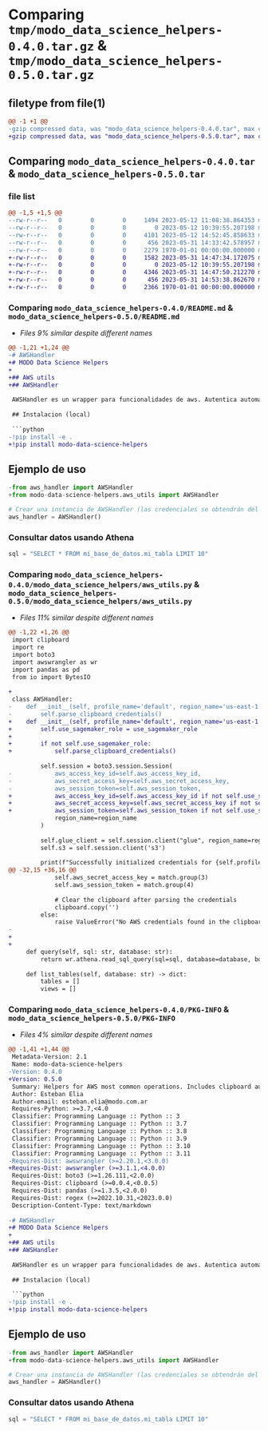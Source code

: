 # Comparing `tmp/modo_data_science_helpers-0.4.0.tar.gz` & `tmp/modo_data_science_helpers-0.5.0.tar.gz`

## filetype from file(1)

```diff
@@ -1 +1 @@
-gzip compressed data, was "modo_data_science_helpers-0.4.0.tar", max compression
+gzip compressed data, was "modo_data_science_helpers-0.5.0.tar", max compression
```

## Comparing `modo_data_science_helpers-0.4.0.tar` & `modo_data_science_helpers-0.5.0.tar`

### file list

```diff
@@ -1,5 +1,5 @@
--rw-r--r--   0        0        0     1494 2023-05-12 11:08:38.864353 modo_data_science_helpers-0.4.0/README.md
--rw-r--r--   0        0        0        0 2023-05-12 10:39:55.207198 modo_data_science_helpers-0.4.0/modo_data_science_helpers/__init__.py
--rw-r--r--   0        0        0     4101 2023-05-12 14:52:45.858633 modo_data_science_helpers-0.4.0/modo_data_science_helpers/aws_utils.py
--rw-r--r--   0        0        0      456 2023-05-31 14:33:42.578957 modo_data_science_helpers-0.4.0/pyproject.toml
--rw-r--r--   0        0        0     2279 1970-01-01 00:00:00.000000 modo_data_science_helpers-0.4.0/PKG-INFO
+-rw-r--r--   0        0        0     1582 2023-05-31 14:47:34.172075 modo_data_science_helpers-0.5.0/README.md
+-rw-r--r--   0        0        0        0 2023-05-12 10:39:55.207198 modo_data_science_helpers-0.5.0/modo_data_science_helpers/__init__.py
+-rw-r--r--   0        0        0     4346 2023-05-31 14:47:50.212270 modo_data_science_helpers-0.5.0/modo_data_science_helpers/aws_utils.py
+-rw-r--r--   0        0        0      456 2023-05-31 14:53:38.862670 modo_data_science_helpers-0.5.0/pyproject.toml
+-rw-r--r--   0        0        0     2366 1970-01-01 00:00:00.000000 modo_data_science_helpers-0.5.0/PKG-INFO
```

### Comparing `modo_data_science_helpers-0.4.0/README.md` & `modo_data_science_helpers-0.5.0/README.md`

 * *Files 9% similar despite different names*

```diff
@@ -1,21 +1,24 @@
-# AWSHandler
+# MODO Data Science Helpers
+
+## AWS utils
+## AWSHandler
 
 AWSHandler es un wrapper para funcionalidades de aws. Autentica automaticamente tomando las credenciales desde el clipboard (solo tienen que copiarlas desde Get credentials --> Command Line or Programatic Access --> Copy Credentials) y luego borra el clipboard
 
 ## Instalacion (local)
 
 ```python
-!pip install -e .
+!pip install modo-data-science-helpers
 ```
 
 ## Ejemplo de uso
 
 ```python
-from aws_handler import AWSHandler
+from modo-data-science-helpers.aws_utils import AWSHandler
 
 # Crear una instancia de AWSHandler (las credenciales se obtendrán del portapapeles, copiarlas desde Command Line or Programatic Access)
 aws_handler = AWSHandler()
 ```
 ### Consultar datos usando Athena
 ```python
 sql = "SELECT * FROM mi_base_de_datos.mi_tabla LIMIT 10"
```

### Comparing `modo_data_science_helpers-0.4.0/modo_data_science_helpers/aws_utils.py` & `modo_data_science_helpers-0.5.0/modo_data_science_helpers/aws_utils.py`

 * *Files 11% similar despite different names*

```diff
@@ -1,22 +1,26 @@
 import clipboard
 import re
 import boto3
 import awswrangler as wr
 import pandas as pd
 from io import BytesIO
 
+
 class AWSHandler:
-    def __init__(self, profile_name='default', region_name='us-east-1'):
-        self.parse_clipboard_credentials()
+    def __init__(self, profile_name='default', region_name='us-east-1', use_sagemaker_role=False):
+        self.use_sagemaker_role = use_sagemaker_role
+        
+        if not self.use_sagemaker_role:
+            self.parse_clipboard_credentials()
         
         self.session = boto3.session.Session(
-            aws_access_key_id=self.aws_access_key_id,
-            aws_secret_access_key=self.aws_secret_access_key,
-            aws_session_token=self.aws_session_token,
+            aws_access_key_id=self.aws_access_key_id if not self.use_sagemaker_role else None,
+            aws_secret_access_key=self.aws_secret_access_key if not self.use_sagemaker_role else None,
+            aws_session_token=self.aws_session_token if not self.use_sagemaker_role else None,
             region_name=region_name
         )       
         
         self.glue_client = self.session.client("glue", region_name=region_name)        
         self.s3 = self.session.client('s3')
         
         print(f"Successfully initialized credentials for {self.profile_name.split('_')[1]}")
@@ -32,15 +36,16 @@
             self.aws_secret_access_key = match.group(3)
             self.aws_session_token = match.group(4)
 
             # Clear the clipboard after parsing the credentials
             clipboard.copy('')
         else:
             raise ValueError("No AWS credentials found in the clipboard.")
-            
+
+
     def query(self, sql: str, database: str):
         return wr.athena.read_sql_query(sql=sql, database=database, boto3_session=self.session)
 
     def list_tables(self, database: str) -> dict:
         tables = []
         views = []
```

### Comparing `modo_data_science_helpers-0.4.0/PKG-INFO` & `modo_data_science_helpers-0.5.0/PKG-INFO`

 * *Files 4% similar despite different names*

```diff
@@ -1,41 +1,44 @@
 Metadata-Version: 2.1
 Name: modo-data-science-helpers
-Version: 0.4.0
+Version: 0.5.0
 Summary: Helpers for AWS most common operations. Includes clipboard auth
 Author: Esteban Elia
 Author-email: esteban.elia@modo.com.ar
 Requires-Python: >=3.7,<4.0
 Classifier: Programming Language :: Python :: 3
 Classifier: Programming Language :: Python :: 3.7
 Classifier: Programming Language :: Python :: 3.8
 Classifier: Programming Language :: Python :: 3.9
 Classifier: Programming Language :: Python :: 3.10
 Classifier: Programming Language :: Python :: 3.11
-Requires-Dist: awswrangler (>=2.20.1,<3.0.0)
+Requires-Dist: awswrangler (>=3.1.1,<4.0.0)
 Requires-Dist: boto3 (>=1.26.111,<2.0.0)
 Requires-Dist: clipboard (>=0.0.4,<0.0.5)
 Requires-Dist: pandas (>=1.3.5,<2.0.0)
 Requires-Dist: regex (>=2022.10.31,<2023.0.0)
 Description-Content-Type: text/markdown
 
-# AWSHandler
+# MODO Data Science Helpers
+
+## AWS utils
+## AWSHandler
 
 AWSHandler es un wrapper para funcionalidades de aws. Autentica automaticamente tomando las credenciales desde el clipboard (solo tienen que copiarlas desde Get credentials --> Command Line or Programatic Access --> Copy Credentials) y luego borra el clipboard
 
 ## Instalacion (local)
 
 ```python
-!pip install -e .
+!pip install modo-data-science-helpers
 ```
 
 ## Ejemplo de uso
 
 ```python
-from aws_handler import AWSHandler
+from modo-data-science-helpers.aws_utils import AWSHandler
 
 # Crear una instancia de AWSHandler (las credenciales se obtendrán del portapapeles, copiarlas desde Command Line or Programatic Access)
 aws_handler = AWSHandler()
 ```
 ### Consultar datos usando Athena
 ```python
 sql = "SELECT * FROM mi_base_de_datos.mi_tabla LIMIT 10"
```

